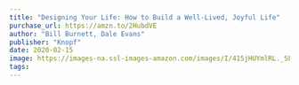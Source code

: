 ```yaml
---
title: "Designing Your Life: How to Build a Well-Lived, Joyful Life"
purchase_url: https://amzn.to/2HubdVE
author: "Bill Burnett, Dale Evans"
publisher: "Knopf"
date: 2020-02-15
image: https://images-na.ssl-images-amazon.com/images/I/415jHUYmlRL._SL75_.jpg
tags:
---
```


